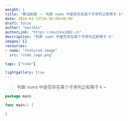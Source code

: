 ```yaml
---
weight: 1
title: "算法刷题 —— 判断 nums 中是否存在某个子序列之和等于 k"
date: 2024-03-13T16:50:00+08:00
draft: false
author: "mazikai"
authorLink: "https://mazikai002.cn"
description: "判断 nums 中是否存在某个子序列之和等于 k"
images: []
resources:
- name: "featured-image"
  src: "code_logo.png"

tags: ["code"]

lightgallery: true
---
```



> 判断 nums 中是否存在某个子序列之和等于 k ~ </br>

```go
package main

func main() {

}


```
